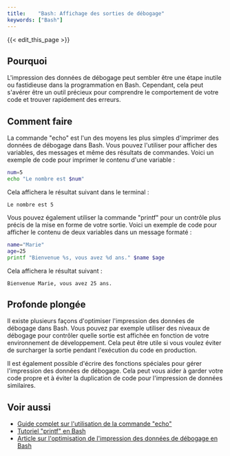 ```yaml
---
title:    "Bash: Affichage des sorties de débogage"
keywords: ["Bash"]
---
```


{{< edit_this_page >}}

## Pourquoi

L'impression des données de débogage peut sembler être une étape inutile ou fastidieuse dans la programmation en Bash. Cependant, cela peut s'avérer être un outil précieux pour comprendre le comportement de votre code et trouver rapidement des erreurs.

## Comment faire

La commande "echo" est l'un des moyens les plus simples d'imprimer des données de débogage dans Bash. Vous pouvez l'utiliser pour afficher des variables, des messages et même des résultats de commandes. Voici un exemple de code pour imprimer le contenu d'une variable :

```Bash
num=5
echo "Le nombre est $num"
```

Cela affichera le résultat suivant dans le terminal :
```
Le nombre est 5
```

Vous pouvez également utiliser la commande "printf" pour un contrôle plus précis de la mise en forme de votre sortie. Voici un exemple de code pour afficher le contenu de deux variables dans un message formaté :

```Bash
name="Marie"
age=25
printf "Bienvenue %s, vous avez %d ans." $name $age
```

Cela affichera le résultat suivant :
```
Bienvenue Marie, vous avez 25 ans.
```

## Profonde plongée

Il existe plusieurs façons d'optimiser l'impression des données de débogage dans Bash. Vous pouvez par exemple utiliser des niveaux de débogage pour contrôler quelle sortie est affichée en fonction de votre environnement de développement. Cela peut être utile si vous voulez éviter de surcharger la sortie pendant l'exécution du code en production.

Il est également possible d'écrire des fonctions spéciales pour gérer l'impression des données de débogage. Cela peut vous aider à garder votre code propre et à éviter la duplication de code pour l'impression de données similaires.

## Voir aussi

- [Guide complet sur l'utilisation de la commande "echo"](https://www.tutorialspoint.com/unix_commands/echo.htm)
- [Tutoriel "printf" en Bash](https://www.linux.com/blog/beginners-guide-formatting-output-bash)
- [Article sur l'optimisation de l'impression des données de débogage en Bash](https://www.shellhacks.com/quick-catch-to-adjust-bash-debug-output/)